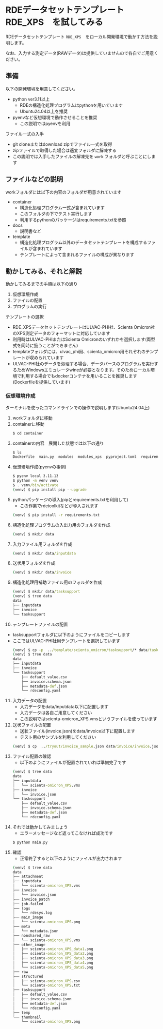 # RDEデータセットテンプレート　RDE_XPS　を試してみる

RDEデータセットテンプレート `RDE_XPS`　をローカル開発環境で動かす方法を説明します。

なお、入力する測定データ(RAWデータ)は提供していませんので各自でご用意ください。

## 準備
以下の開発環境を用意してください。
- python ver3.11以上
  - RDEの構造化処理プログラムはpythonを用いています 
  - Ubuntu24.04以上を推奨
- pyenvなど仮想環境で動作させることを推奨
  - この説明ではpyenvを利用

ファイル一式の入手
- git cloneまたはdownload zipでファイル一式を取得
- zipファイルで取得した場合は適宜フォルダに解凍する
- この説明では入手したファイルの解凍先を `work` フォルダと呼ぶことにします

## ファイルなどの説明
workフォルダには以下の内容のフォルダが用意されています
- container
  - 構造化処理プログラム一式が含まれています
  - このフォルダの下でテスト実行します
  - 利用するpythonのパッケージはrequirements.txtを参照
- docs
  - 説明書など 
- template
  - 構造化処理プログラム以外のデータセットテンプレートを構成するファイルが含まれています
  - テンプレートによって含まれるファイルの構成が異なります

## 動かしてみる、それと解説

動かしてみるまでの手順は以下の通り
1. 仮想環境作成
2. ファイルの配置
3. プログラムの実行

テンプレートの選択
- RDE_XPSデータセットテンプレートはULVAC-PHI社、Scienta Omicron社のXPS測定データのフォーマットに対応しています
- 利用時はULVAC-PHIまたはScienta Omicronのいずれかを選択します(両型式を同時に扱うことができません)
- templateフォルダには、ulvac_phi用、scienta_omicron用それぞれのテンプレートが収められています
- ULVAC-PHI社のデータを処理する場合、データパースのプログラムを実行するためWindowsエミュレータwineが必要となります。そのためローカル環境で利用する場合でもdockerコンテナを用いることを推奨します(Dockerfileを提供しています)


### 仮想環境作成
ターミナルを使ったコマンドラインでの操作で説明します(Ubuntu24.04上)
1. workフォルダに移動
2. containerに移動
    ```cmd
    $ cd container
    ```
3. containerの内容　展開した状態では以下の通り
    ```cmd
    $ ls
    Dockerfile  main.py  modules  modules_xps  pyproject.toml  requirements-test.txt  requirements.txt  tox.ini
    ```
4. 仮想環境作成(pyenvの事例)
    ```cmd
    $ pyenv local 3.11.13
    $ python -m venv venv
    $ . venv/bin/activate
    (venv) $ pip install pip --upgrade
    ```
5. pythonパッケージの導入(pipとrequirements.txtを利用して)
   - この作業でrdetoolkitなどが導入されます
    ```cmd
    (venv) $ pip install -r requirements.txt
    ```
6. 構造化処理プログラムの入出力用のフォルダを作成
    ```cmd
    (venv) $ mkdir data
    ```
7. 入力ファイル用フォルダを作成
    ```cmd
    (venv) $ mkdir data/inputdata
    ```
8. 送状用フォルダを作成
    ```cmd
    (venv) $ mkdir data/invoice
    ```
9.  構造化処理用補助ファイル用のフォルダを作成
    ```cmd
    (venv) $ mkdir data/tasksupport
    (venv) $ tree data
    data
    ├── inputdata
    ├── invoice
    └── tasksupport    
    ```
10. テンプレートファイルの配置
  - tasksupportフォルダに以下のようにファイルをコピーします
  - ここではULVAC-PHI社用テンプレートを選択しています
    ```cmd
    (venv) $ cp -p  ../template/scienta_omicron/tasksupport/* data/tasksupport/
    (venv) $ tree data
    data
    ├── inputdata
    ├── invoice
    └── tasksupport
        ├── default_value.csv
        ├── invoice.schema.json
        ├── metadata-def.json
        └── rdeconfig.yaml
    ```
11. 入力データの配置
    - 入力データをdata/inputdata以下に配置します
    - 入力データは各自ご用意してください
    - この説明ではscienta-omicron_XPS.vmsというファイルを使っています
12. 送状ファイルの配置
    - 送状ファイル(invoice.json)をdata/invoice以下に配置します
    - テスト用のサンプルを利用してください
    ```cmd
    (venv) $ cp  ../tryout/invoice_sample.json data/invoice/invoice.json
    ```
13. ファイル配置の確認
    - 以下のようにファイルが配置されていれば準備完了です
    ```cmd
    (venv) $ tree data
    data
    ├── inputdata
    │   └── scienta-omicron_XPS.vms
    ├── invoice
    │   └── invoice.json
    └── tasksupport
        ├── default_value.csv
        ├── invoice.schema.json
        ├── metadata-def.json
        └── rdeconfig.yaml
    ```
14. それでは動かしてみましょう
    - エラーメッセージなど返ってこなければ成功です
    ```cmd
    $ python main.py
    ```
15. 確認
    - 正常終了すると以下のようにファイルが出力されます
    ```cmd
    (venv) $ tree data
    data
    ├── attachment
    ├── inputdata
    │   └── scienta-omicron_XPS.vms
    ├── invoice
    │   └── invoice.json
    ├── invoice_patch
    ├── job.failed
    ├── logs
    │   └── rdesys.log
    ├── main_image
    │   └── scienta-omicron_XPS.png
    ├── meta
    │   └── metadata.json
    ├── nonshared_raw
    │   └── scienta-omicron_XPS.vms
    ├── other_image
    │   ├── scienta-omicron_XPS_data1.png
    │   ├── scienta-omicron_XPS_data2.png
    │   ├── scienta-omicron_XPS_data3.png
    │   ├── scienta-omicron_XPS_data4.png
    │   └── scienta-omicron_XPS_data5.png
    ├── raw
    ├── structured
    │   ├── scienta-omicron_XPS.csv
    │   └── scienta-omicron_XPS.txt
    ├── tasksupport
    │   ├── default_value.csv
    │   ├── invoice.schema.json
    │   ├── metadata-def.json
    │   └── rdeconfig.yaml
    ├── temp
    └── thumbnail
        └── scienta-omicron_XPS.png
    ```

